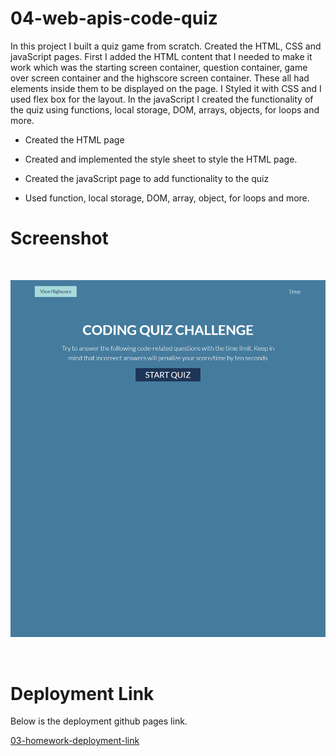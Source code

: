 # 04-web-apis-code-quiz

In this project I built a quiz game from scratch. Created the HTML, CSS and javaScript pages. First I added the HTML content that I needed to make it work which was the starting screen container, question container, game over screen container and the highscore screen container. These all had elements inside them to be displayed on the page. I Styled it with CSS and I used flex box for the layout. In the javaScript I created the functionality of the quiz using functions, local storage, DOM, arrays, objects, for loops and more. 

- Created the HTML page

- Created and implemented the style sheet to style the HTML page.

- Created the javaScript page to add functionality to the quiz

- Used function, local storage, DOM, array, object, for loops and more.

# Screenshot
<br>

![This is a password generator that will generate a password for you depending on the amount of characters you want and what criterias you choose.](assets/img/quizGame.png)

<br>

# Deployment Link

Below is the deployment github pages link.

[03-homework-deployment-link](https://itiskchengs.github.io/04-web-apis-code-quiz/)
